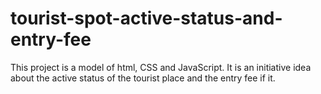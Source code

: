 # tourist-spot-active-status-and-entry-fee
This project is a model of html, CSS and JavaScript. It is an initiative idea about the active status of the tourist place and the entry fee if it.

